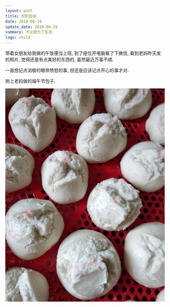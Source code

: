 ```yaml
---
layout: post
title: 时刻加油
date: 2018-06-19
update_date: 2018-06-19
summary: 不止是为了生活
logo: child
---
```


带着女朋友给我做的午饭便当上班, 到了座位开电脑看了下微信, 看到老妈昨天发的照片, 觉得还是有点美好的东西的, 虽然最近万事不顺.

一直想记点消极的略带愤怒的事, 但还是应该记点开心的事才对.

附上老妈做的端午节包子.

![](/assets/img/WechatIMG639.jpeg)

